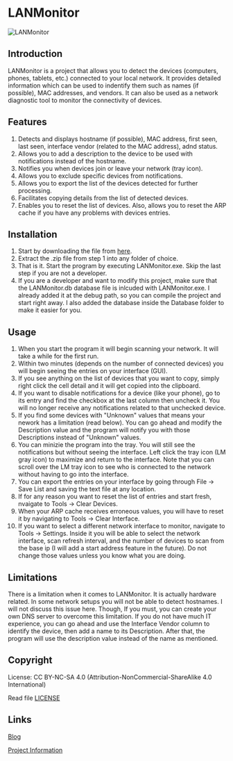 # LANMonitor

![LANMonitor](http://i.imgur.com/T1pXZg8.png)

## Introduction
LANMonitor is a project that allows you to detect the devices (computers, phones, tablets, etc.) connected to your local network. It provides detailed information which can be used to indentify them such as names (if possible), MAC addresses, and vendors. It can also be used as a network diagnostic tool to monitor the connectivity of devices.

## Features
1. Detects and displays hostname (if possible), MAC address, first seen, last seen, interface vendor (related to the MAC address), adnd status.
2. Allows you to add a description to the device to be used with notifications instead of the hostname.
3. Notifies you when devices join or leave your network (tray icon).
4. Allows you to exclude specific devices from notifications.
5. Allows you to export the list of the devices detected for further processing.
6. Facilitates copying details from the list of detected devices.
7. Enables you to reset the list of devices. Also, allows you to reset the ARP cache if you have any problems with devices entries.

## Installation

1. Start by downloading the file from [here](https://github.com/samehb/LANMonitor/blob/master/Binaries/LANMonitor.zip?raw=true).
2. Extract the .zip file from step 1 into any folder of choice.
3. That is it. Start the program by executing LANMonitor.exe. Skip the last step if you are not a developer.
4. If you are a developer and want to modify this project, make sure that the LANMonitor.db database file is inlcuded with LANMonitor.exe. I already added it at the debug path, so you can compile the project and start right away. I also added the database inside the Database folder to make it easier for you.

## Usage

1. When you start the program it will begin scanning your network. It will take a while for the first run.
2. Within two minutes (depends on the number of connected devices) you will begin seeing the entries on your interface (GUI).
3. If you see anything on the list of devices that you want to copy, simply right click the cell detail and it will get copied into the clipboard.
4. If you want to disable notifications for a device (like your phone), go to its entry and find the checkbox at the last column then uncheck it. You will no longer receive any notifications related to that unchecked device.
5. If you find some devices with "Unknown" values that means your nework has a limitation (read below). You can go ahead and modify the Description value and the program will notify you with those Descriptions instead of "Unknown" values.
5. You can minizie the program into the tray. You will still see the notifications but without seeing the interface. Left click the tray icon (LM gray icon) to maximize and return to the interface. Note that you can scroll over the LM tray icon to see who is connected to the network without having to go into the interface.
6. You can export the entries on your interface by going through File -> Save List and saving the text file at any location.
7. If for any reason you want to reset the list of entries and start fresh, nvaigate to Tools -> Clear Devices.
8. When your ARP cache receives erroneous values, you will have to reset it by navigating to Tools -> Clear Interface.
9. If you want to select a different network interface to monitor, navigate to Tools -> Settings. Inside it you will be able to select the network interface, scan refresh interval, and the number of devices to scan from the base ip (I will add a start address feature in the future). Do not change those values unless you know what you are doing.

## Limitations
There is a limitation when it comes to LANMonitor. It is actually hardware related. In some network setups you will not be able to detect hostnames. I will not discuss this issue here. Though, If you must, you can create your own DNS server to overcome this limitation. If you do not have much IT experience, you can go ahead and use the Interface Vendor column to identify the device, then add a name to its Description. After that, the program will use the description value instead of the name as mentioned.

## Copyright
License: CC BY-NC-SA 4.0 (Attribution-NonCommercial-ShareAlike 4.0 International)

Read file [LICENSE](LICENSE)

## Links

[Blog](http://sres.tumblr.com)

[Project Information](http://sres.tumblr.com/post/146297641963/lanmonitor-detect-users-on-your-local-network)
